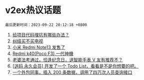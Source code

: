 # v2ex热议话题

`最后更新时间：2023-09-22 20:12:18 +0800`

1. [给项目代码埋坑有哪些办法？](https://www.v2ex.com/t/976027)
1. [纠结买不买电视](https://www.v2ex.com/t/976133)
1. [小米 Redmi Note13 发售了](https://www.v2ex.com/t/975984)
1. [Redmi k40(Poco F3),一代神機](https://www.v2ex.com/t/976074)
1. [老婆法考通过，恰逢纪念日，送智能手表 V 友有推荐不？](https://www.v2ex.com/t/976067)
1. [[送码 永久会员] 开发了一个 Todo List，看看是不是你想要的吧。](https://www.v2ex.com/t/976150)
1. [一个外包同事，插入 200 条数据，调用了四万次人员查询接口](https://www.v2ex.com/t/976149)

